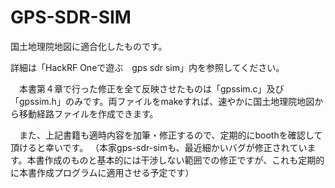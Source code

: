 # GPS-SDR-SIM

国土地理院地図に適合化したものです。

詳細は「HackRF Oneで遊ぶ　gps sdr sim」内を参照してください。

　本書第４章で行った修正を全て反映させたものは「gpssim.c」及び「gpssim.h」のみです。両ファイルをmakeすれば、速やかに国土地理院地図から移動経路ファイルを作成できます。

　また、上記書籍も適時内容を加筆・修正するので、定期的にboothを確認して頂けると幸いです。
（本家gps-sdr-simも、最近細かいバグが修正されています。本書作成のものと基本的には干渉しない範囲での修正ですが、これも定期的に本書作成プログラムに適用させる予定です）
